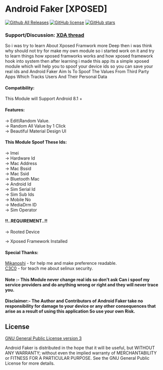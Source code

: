 # Android Faker [XPOSED]





[![Github All Releases](https://img.shields.io/github/downloads/Android1500/AndroidFaker/total.svg)]() [![GitHub license](https://img.shields.io/github/license/Android1500/AndroidFaker)](https://github.com/Android1500/AndroidFaker/blob/main/LICENSE)   [![GitHub stars](https://img.shields.io/github/stars/Android1500/AndroidFaker)](https://github.com/Android1500/AndroidFaker/stargazers) 


### Support/Discussion: [XDA thread](https://forum.xda-developers.com/t/app-xposed-5-0-11-x-android-faker-a-module-for-spoof-your-device.4284233/)

So i was try to learn About Xposed Framwork more Deep then i was think why should not try for make my own module so i started work on it and try to learn things how xposed framworks works and how xposed framework hook into system then after learning i made this app its a simple xposed module which will help you to spoof your device ids so you can save your real ids and Android Faker Aim Is To Spoof The Values From Third Party Apps Which Tracks Users And Their Personal Data



#### Compatibility:

This Module will Support Android 8.1 +  

#### Features:

-> Edit\Random Value. <br />
-> Random All Value by 1 Click <br />
-> Beautiful Material Design UI  <br /> 

#### This Module Spoof These Ids: 

-> Imei <br />
-> Hardware Id<br />
-> Mac Address <br />
-> Mac Bssid <br />
-> Mac Ssid <br />
-> Bluetooth Mac<br />
-> Android Id <br />
-> Sim Serial Id <br />
-> Sim Sub Ids <br />
-> Mobile No  <br />
-> MediaDrm ID  <br />
-> Sim Operator  <br />

#### !!..REQUIREMENT..!!

-> Rooted Device <br />

-> Xposed Framework Installed<br />


#### Special Thanks:


[Mikanoshi](https://github.com/Mikanoshi) - for help me and make preference readable. <br />
[C3C0](https://github.com/C3C0) - for teach me about selinux security. <br />

#### Note :-  This Module never change real ids so don't ask Can i spoof my service providers and do anything wrong or right and they will never trace you. 

#### Disclaimer:- The Author and Contributors of Android Faker take no responsibility for damage to your device or any other consequences that arise as a result of using this application So use your own Risk.

## License
[GNU General Public License version 3](https://www.gnu.org/licenses/gpl-3.0.txt)

Android Faker is distributed in the hope that it will be useful, but WITHOUT ANY WARRANTY; without even the implied warranty of MERCHANTABILITY or FITNESS FOR A PARTICULAR PURPOSE. See the GNU General Public License for more details.

